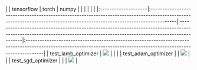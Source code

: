 |                     | tensorflow                                                                                                                                                             | torch                                                                                                                                                                  | numpy                                                                                                                                                              |
|                     |                                                                                                                                                                        |                                                                                                                                                                        |                                                                                                                                                                    |
|:--------------------|:-----------------------------------------------------------------------------------------------------------------------------------------------------------------------|:-----------------------------------------------------------------------------------------------------------------------------------------------------------------------|:-------------------------------------------------------------------------------------------------------------------------------------------------------------------|
| test_lamb_optimizer | <a href="https://github.com/unifyai/ivy/actions/runs/3604296655" rel="noopener noreferrer" target="_blank"><img src=https://img.shields.io/badge/-success-success></a> |                                                                                                                                                                        |                                                                                                                                                                    |
| test_adam_optimizer |                                                                                                                                                                        | <a href="https://github.com/unifyai/ivy/actions/runs/3603009043" rel="noopener noreferrer" target="_blank"><img src=https://img.shields.io/badge/-success-success></a> |                                                                                                                                                                    |
| test_sgd_optimizer  |                                                                                                                                                                        |                                                                                                                                                                        | <a href="https://github.com/unifyai/ivy/actions/runs/3602947825" rel="noopener noreferrer" target="_blank"><img src=https://img.shields.io/badge/-failure-red></a> |